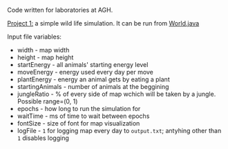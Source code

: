 Code written for laboratories at AGH.


[Project 1:](https://github.com/remilvus/Object_Oriented_Programming_course/tree/master/agh/src/agh/cs/project) a simple wild life simulation. It can be run from [World.java](https://github.com/remilvus/Object_Oriented_Programming_course/blob/master/agh/src/main/World.java)

Input file variables:
* width - map width
* height - map height
* startEnergy - all animals' starting energy level
* moveEnergy - energy used every day per move
* plantEnergy - energy an animal gets by eating a plant
* startingAnimals - number of animals at the beggining
* jungleRatio - % of every side of map wchich will be taken by a jungle. Possible range=(0, 1)
* epochs - how long to run the simulation for
* waitTime - ms of time to wait between epochs
* fontSize - size of font for map visualization
* logFile - `1` for logging map every day to `output.txt`; antyhing other than `1` disables logging
